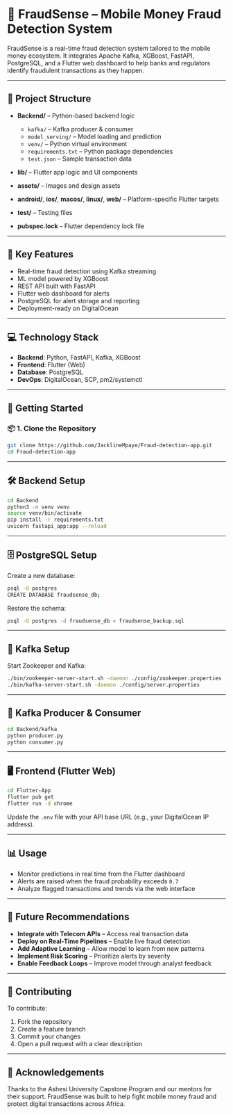 # 🚨 FraudSense – Mobile Money Fraud Detection System

FraudSense is a real-time fraud detection system tailored to the mobile money ecosystem. It integrates Apache Kafka, XGBoost, FastAPI, PostgreSQL, and a Flutter web dashboard to help banks and regulators identify fraudulent transactions as they happen.

---

## 📁 Project Structure

- **Backend/** – Python-based backend logic  
  - `kafka/` – Kafka producer & consumer  
  - `model_serving/` – Model loading and prediction  
  - `venv/` – Python virtual environment  
  - `requirements.txt` – Python package dependencies  
  - `test.json` – Sample transaction data  

- **lib/** – Flutter app logic and UI components  
- **assets/** – Images and design assets  
- **android/**, **ios/**, **macos/**, **linux/**, **web/** – Platform-specific Flutter targets  
- **test/** – Testing files  
- **pubspec.lock** – Flutter dependency lock file  

---

## 🔑 Key Features

- Real-time fraud detection using Kafka streaming  
- ML model powered by XGBoost  
- REST API built with FastAPI  
- Flutter web dashboard for alerts  
- PostgreSQL for alert storage and reporting  
- Deployment-ready on DigitalOcean  

---

## 💻 Technology Stack

- **Backend**: Python, FastAPI, Kafka, XGBoost  
- **Frontend**: Flutter (Web)  
- **Database**: PostgreSQL  
- **DevOps**: DigitalOcean, SCP, pm2/systemctl  

---

## 🚀 Getting Started

### 📦 1. Clone the Repository
```bash
git clone https://github.com/JacklineMpaye/Fraud-detection-app.git
cd Fraud-detection-app
```

---

## 🛠️ Backend Setup

```bash
cd Backend
python3 -m venv venv
source venv/bin/activate
pip install -r requirements.txt
uvicorn fastapi_app:app --reload
```

---

## 🗄️ PostgreSQL Setup

Create a new database:
```bash
psql -U postgres
CREATE DATABASE fraudsense_db;
```

Restore the schema:
```bash
psql -U postgres -d fraudsense_db < fraudsense_backup.sql
```

---

## 📡 Kafka Setup

Start Zookeeper and Kafka:
```bash
./bin/zookeeper-server-start.sh -daemon ./config/zookeeper.properties
./bin/kafka-server-start.sh -daemon ./config/server.properties
```

---

## 🧩 Kafka Producer & Consumer

```bash
cd Backend/kafka
python producer.py
python consumer.py
```

---

## 🖥️ Frontend (Flutter Web)

```bash
cd Flutter-App
flutter pub get
flutter run -d chrome
```

Update the `.env` file with your API base URL (e.g., your DigitalOcean IP address).

---

## 📊 Usage

- Monitor predictions in real time from the Flutter dashboard  
- Alerts are raised when the fraud probability exceeds `0.7`  
- Analyze flagged transactions and trends via the web interface  

---

## 🔮 Future Recommendations

- **Integrate with Telecom APIs** – Access real transaction data  
- **Deploy on Real-Time Pipelines** – Enable live fraud detection  
- **Add Adaptive Learning** – Allow model to learn from new patterns  
- **Implement Risk Scoring** – Prioritize alerts by severity  
- **Enable Feedback Loops** – Improve model through analyst feedback  

---

## 🤝 Contributing

To contribute:

1. Fork the repository  
2. Create a feature branch  
3. Commit your changes  
4. Open a pull request with a clear description  

---

## 🙏 Acknowledgements

Thanks to the Ashesi University Capstone Program and our mentors for their support. FraudSense was built to help fight mobile money fraud and protect digital transactions across Africa.

